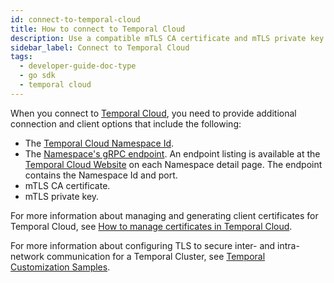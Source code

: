 ```yaml
---
id: connect-to-temporal-cloud
title: How to connect to Temporal Cloud
description: Use a compatible mTLS CA certificate and mTLS private key and your Cloud Namespace to connect to Temporal Cloud.
sidebar_label: Connect to Temporal Cloud
tags:
  - developer-guide-doc-type
  - go sdk
  - temporal cloud
---
```


When you connect to [Temporal Cloud](/cloud), you need to provide additional connection and client options that include the following:

- The [Temporal Cloud Namespace Id](/concepts/what-is-a-cloud-namespace-id).
- The [Namespace's gRPC endpoint](/concepts/what-is-a-cloud-grpc-endpoint).
  An endpoint listing is available at the [Temporal Cloud Website](https://cloud.temporal.io/namespaces) on each Namespace detail page.
  The endpoint contains the Namespace Id and port.
- mTLS CA certificate.
- mTLS private key.

For more information about managing and generating client certificates for Temporal Cloud, see [How to manage certificates in Temporal Cloud](/cloud/certificates-intro).

For more information about configuring TLS to secure inter- and intra-network communication for a Temporal Cluster, see [Temporal Customization Samples](https://github.com/temporalio/samples-server).
